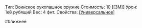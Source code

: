 Тип: Воинское рукопашное оружие
Стоимость: 10 [[ЗМ]]
Урон: 1к8 рубящий
Вес: 4 фнт.
Свойства: [[Универсальное]](1к10)

#ближнее